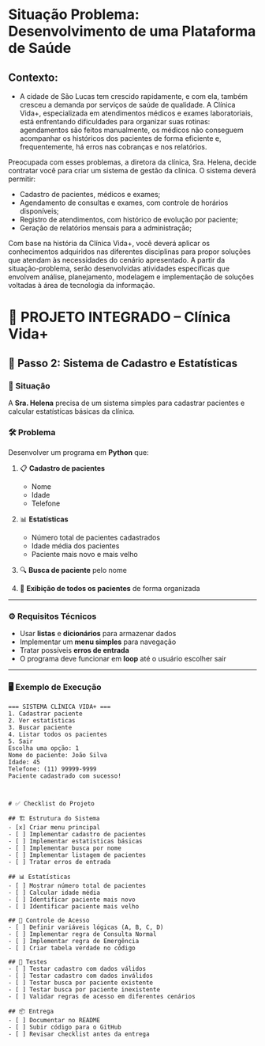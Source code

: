 # Situação Problema: Desenvolvimento de uma Plataforma de Saúde


## Contexto:

* A cidade de São Lucas tem crescido rapidamente, e com ela, também cresceu a demanda por serviços de saúde
de qualidade. A Clínica Vida+, especializada em atendimentos médicos e exames laboratoriais, está
enfrentando dificuldades para organizar suas rotinas: agendamentos são feitos manualmente, os médicos não
conseguem acompanhar os históricos dos pacientes de forma eficiente e, frequentemente, há erros nas
cobranças e nos relatórios.

Preocupada com esses problemas, a diretora da clínica, Sra. Helena, decide contratar você para criar
um sistema de gestão da clínica.
O sistema deverá permitir:
* Cadastro de pacientes, médicos e exames;
* Agendamento de consultas e exames, com controle de horários disponíveis;
* Registro de atendimentos, com histórico de evolução por paciente;
* Geração de relatórios mensais para a administração;

Com base na história da Clínica Vida+, você deverá aplicar os conhecimentos adquiridos nas diferentes
disciplinas para propor soluções que atendam às necessidades do cenário apresentado. A partir da situação-problema, serão desenvolvidas atividades específicas que envolvem análise, planejamento, modelagem e implementação de soluções voltadas à área de tecnologia da informação.


# 🏥 PROJETO INTEGRADO – Clínica Vida+

## 📌 Passo 2: Sistema de Cadastro e Estatísticas

### 🎯 Situação
A **Sra. Helena** precisa de um sistema simples para cadastrar pacientes e calcular estatísticas básicas da clínica.

### 🛠️ Problema
Desenvolver um programa em **Python** que:

1. 📋 **Cadastro de pacientes**  
   - Nome  
   - Idade  
   - Telefone  

2. 📊 **Estatísticas**  
   - Número total de pacientes cadastrados  
   - Idade média dos pacientes  
   - Paciente mais novo e mais velho  

3. 🔍 **Busca de paciente** pelo nome  

4. 📑 **Exibição de todos os pacientes** de forma organizada  

---

### ⚙️ Requisitos Técnicos
- Usar **listas** e **dicionários** para armazenar dados  
- Implementar um **menu simples** para navegação  
- Tratar possíveis **erros de entrada**  
- O programa deve funcionar em **loop** até o usuário escolher sair  

---

### 🖥️ Exemplo de Execução
```text
=== SISTEMA CLÍNICA VIDA+ ===
1. Cadastrar paciente
2. Ver estatísticas
3. Buscar paciente
4. Listar todos os pacientes
5. Sair
Escolha uma opção: 1
Nome do paciente: João Silva
Idade: 45
Telefone: (11) 99999-9999
Paciente cadastrado com sucesso!



# ✅ Checklist do Projeto

## 🏗️ Estrutura do Sistema
- [x] Criar menu principal
- [ ] Implementar cadastro de pacientes
- [ ] Implementar estatísticas básicas
- [ ] Implementar busca por nome
- [ ] Implementar listagem de pacientes
- [ ] Tratar erros de entrada

## 📊 Estatísticas
- [ ] Mostrar número total de pacientes
- [ ] Calcular idade média
- [ ] Identificar paciente mais novo
- [ ] Identificar paciente mais velho

## 🔐 Controle de Acesso
- [ ] Definir variáveis lógicas (A, B, C, D)
- [ ] Implementar regra de Consulta Normal
- [ ] Implementar regra de Emergência
- [ ] Criar tabela verdade no código

## 🧪 Testes
- [ ] Testar cadastro com dados válidos
- [ ] Testar cadastro com dados inválidos
- [ ] Testar busca por paciente existente
- [ ] Testar busca por paciente inexistente
- [ ] Validar regras de acesso em diferentes cenários

## 📦 Entrega
- [ ] Documentar no README
- [ ] Subir código para o GitHub
- [ ] Revisar checklist antes da entrega